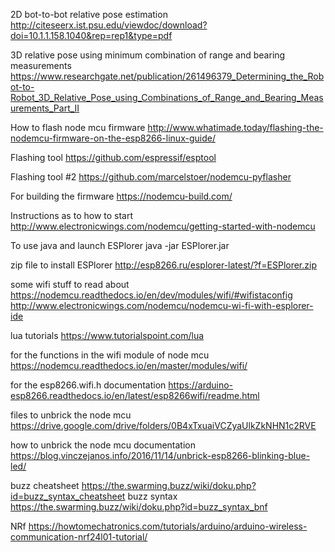 
2D bot-to-bot relative pose estimation
http://citeseerx.ist.psu.edu/viewdoc/download?doi=10.1.1.158.1040&rep=rep1&type=pdf

3D relative pose using minimum combination of range and bearing measurements
https://www.researchgate.net/publication/261496379_Determining_the_Robot-to-Robot_3D_Relative_Pose_using_Combinations_of_Range_and_Bearing_Measurements_Part_II


How to flash node mcu firmware
http://www.whatimade.today/flashing-the-nodemcu-firmware-on-the-esp8266-linux-guide/


Flashing tool 
https://github.com/espressif/esptool 

Flashing tool #2
https://github.com/marcelstoer/nodemcu-pyflasher


For building the firmware
https://nodemcu-build.com/


Instructions as to how to start
http://www.electronicwings.com/nodemcu/getting-started-with-nodemcu


To use java and launch ESPlorer 
java -jar ESPlorer.jar


zip file to install ESPlorer 
http://esp8266.ru/esplorer-latest/?f=ESPlorer.zip



some wifi stuff to read about
https://nodemcu.readthedocs.io/en/dev/modules/wifi/#wifistaconfig
http://www.electronicwings.com/nodemcu/nodemcu-wi-fi-with-esplorer-ide


lua tutorials
https://www.tutorialspoint.com/lua	


for the functions in the wifi module of node mcu  
https://nodemcu.readthedocs.io/en/master/modules/wifi/


for the esp8266.wifi.h documentation
https://arduino-esp8266.readthedocs.io/en/latest/esp8266wifi/readme.html


files to unbrick the node mcu
https://drive.google.com/drive/folders/0B4xTxuaiVCZyaUlkZkNHN1c2RVE


how to unbrick the node mcu documentation
https://blog.vinczejanos.info/2016/11/14/unbrick-esp8266-blinking-blue-led/

buzz cheatsheet 
https://the.swarming.buzz/wiki/doku.php?id=buzz_syntax_cheatsheet
buzz syntax
https://the.swarming.buzz/wiki/doku.php?id=buzz_syntax_bnf

NRf
https://howtomechatronics.com/tutorials/arduino/arduino-wireless-communication-nrf24l01-tutorial/
